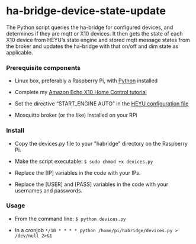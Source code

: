 # ha-bridge-device-state-update
The Python script queries the ha-bridge for configured devices, and determines if they are mqtt or X10 devices. It then gets the state of each X10 device from HEYU‘s state engine and stored mqtt message states from the broker and updates the ha-bridge with that on/off and dim state as applicable.

<h3>Prerequisite components</h3>

* Linux box, preferably a Raspberry Pi, with <a href="https://www.python.org/">Python</a> installed

* Complete my <a href="http://coreyswrite.com/tips-tricks/amazon-echo-x10-home-control-updated/">Amazon Echo X10 Home Control tutorial</a>

* Set the directive “START_ENGINE AUTO” in the <a href="https://github.com/audiofreak9/HEYU-config-file-example/blob/master/x10config#L241">HEYU configuration file</a>

* Mosquitto broker (or the like) installed on your RPi

<h3>Install</h3>

* Copy the devices.py file to your "habridge" directory on the Raspberry Pi.

* Make the script executable: `$ sudo chmod +x devices.py`

* Replace the [IP] variables in the code with your IPs.

* Replace the [USER] and [PASS] variables in the code with your usernames and passwords.

<h3>Usage</h3>

* From the command line: `$ python devices.py`

* In a cronjob `*/10 * * * * python /home/pi/habridge/devices.py > /dev/null 2>&1`
